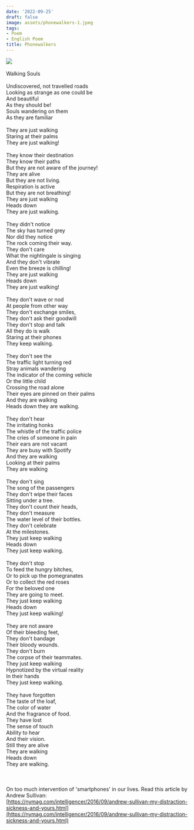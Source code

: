 ```yaml
---
date: '2022-09-25'
draft: false
image: assets/phonewalkers-1.jpeg
tags:
- Poem
- English Poem
title: Phonewalkers
---
```

[![](https://blogger.googleusercontent.com/img/b/R29vZ2xl/AVvXsEj8UpBqh3Cv4XR5kU295sBhbSOIoiSjMYVcQ5sHH5fYiaXKGb8qaAytMo_UnbNwNdjrrt1gWMFitwztD5ZWylrKA4qalKYvU7SWFowpKlPaZwyVJd0mfd5VXkpYxWC-IKMC0FFQo0a6ho516TLwyA5bTE-mT3uKGRjUh03Qcbb3cTszYF97N5u0KhmCVA/w402-h226/phonewalker.jpeg)](https://blogger.googleusercontent.com/img/b/R29vZ2xl/AVvXsEj8UpBqh3Cv4XR5kU295sBhbSOIoiSjMYVcQ5sHH5fYiaXKGb8qaAytMo_UnbNwNdjrrt1gWMFitwztD5ZWylrKA4qalKYvU7SWFowpKlPaZwyVJd0mfd5VXkpYxWC-IKMC0FFQo0a6ho516TLwyA5bTE-mT3uKGRjUh03Qcbb3cTszYF97N5u0KhmCVA/s299/phonewalker.jpeg)\
  \
Walking Souls \
  \
Undiscovered, not travelled roads\
Looking as strange as one could be\
And beautiful\
As they should be!\
Souls wandering on them\
As they are familiar\
  \
They are just walking\
Staring at their palms \
They are just walking!\
  \
They know their destination\
They know their paths\
But they are not aware of the journey!\
They are alive\
But they are not living.\
Respiration is active\
But they are not breathing!\
They are just walking\
Heads down \
They are just walking.\
  \
They didn't notice\
The sky has turned grey\
Nor did they notice\
The rock coming their way.\
They don't care \
What the nightingale is singing\
And they don't vibrate\
Even the breeze is chilling!\
They are just walking\
Heads down \
They are just walking!\
  \
They don't wave or nod\
At people from other way \
They don't exchange smiles, \
They don't ask their goodwill\
They don't stop and talk\
All they do is walk\
Staring at their phones\
They keep walking. \
  \
They don't see the \
The traffic light turning red\
Stray animals wandering \
The indicator of the coming vehicle\
Or the little child\
Crossing the road alone\
Their eyes are pinned on their palms\
And they are walking\
Heads down they are walking.\
  \
They don't hear\
The irritating honks \
The whistle of the traffic police \
The cries of someone in pain\
Their ears are not vacant \
They are busy with Spotify\
And they are walking\
Looking at their palms\
They are walking \
  \
They don't sing \
The song of the passengers\
They don't wipe their faces\
Sitting under a tree.\
They don't count their heads,\
They don't measure\
The water level of their bottles.\
They don't celebrate\
At the milestones.\
They just keep walking\
Heads down\
They just keep walking.\
  \
They don't stop\
To feed the hungry bitches,\
Or to pick up the pomegranates\
Or to collect the red roses\
For the beloved one\
They are going to meet.\
They just keep walking\
Heads down \
They just keep walking!\
  \
They are not aware\
Of their bleeding feet,\
They don't bandage\
Their bloody wounds.\
They don't burn\
The corpse of their teammates.\
They just keep walking\
Hypnotized by the virtual reality\
In their hands\
They just keep walking.\
  \
They have forgotten\
The taste of the loaf,\
The color of water\
And the fragrance of food.\
They have lost \
The sense of touch\
Ability to hear\
And their vision.\
Still they are alive\
They are walking\
Heads down\
They are walking.\
  \
  \
  \
On too much intervention of 'smartphones' in our lives. Read this article by Andrew Sullivan:\
[https://nymag.com/intelligencer/2016/09/andrew-sullivan-my-distraction-sickness-and-yours.html](https://nymag.com/intelligencer/2016/09/andrew-sullivan-my-distraction-sickness-and-yours.html)